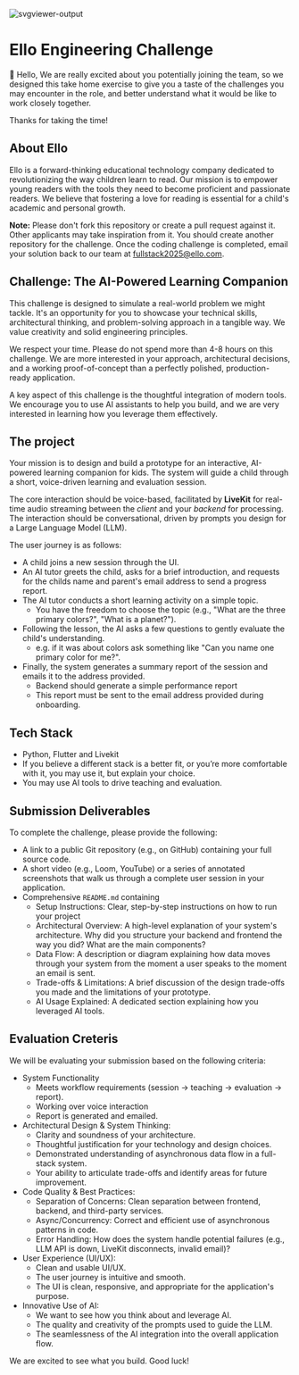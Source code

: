  ![svgviewer-output](https://github.com/ElloTechnology/backend_takehome/assets/3518127/561bc8d4-bffc-4360-b9ea-61e876bcec93)

 
# Ello Engineering Challenge

👋 Hello,
We are really excited about you potentially joining the team, so we designed this take home exercise to give you a taste of the challenges you may encounter in the role, and better understand what it would be like to work closely together.

Thanks for taking the time!

 ## About Ello

Ello is a forward-thinking educational technology company dedicated to revolutionizing the way children learn to read. Our mission is to empower young readers with the tools they need to become proficient and passionate readers. We believe that fostering a love for reading is essential for a child's academic and personal growth.

**Note:** Please don't fork this repository or create a pull request against it. Other applicants may take inspiration from it. You should create another repository for the challenge. Once the coding challenge is completed, email your solution back to our team at [fullstack2025@ello.com](mailto:fullstack2025@ello.com).

## Challenge: The AI-Powered Learning Companion

This challenge is designed to simulate a real-world problem we might tackle. It's an opportunity for you to showcase your technical skills, architectural thinking, and problem-solving approach in a tangible way. We value creativity and solid engineering principles.

We respect your time. Please do not spend more than 4-8 hours on this challenge. We are more interested in your approach, architectural decisions, and a working proof-of-concept than a perfectly polished, production-ready application.

A key aspect of this challenge is the thoughtful integration of modern tools. We encourage you to use AI assistants to help you build, and we are very interested in learning how you leverage them effectively.

## The project

Your mission is to design and build a prototype for an interactive, AI-powered learning companion for kids. The system will guide a child through a short, voice-driven learning and evaluation session.

The core interaction should be voice-based, facilitated by **LiveKit** for real-time audio streaming between the _client_ and your _backend_ for processing. The interaction should be conversational, driven by prompts you design for a Large Language Model (LLM).

The user journey is as follows:

- A child joins a new session through the UI.
- An AI tutor greets the child, asks for a brief introduction, and requests for the childs name and parent's email address to send a progress report.
- The AI tutor conducts a short learning activity on a simple topic.
  - You have the freedom to choose the topic (e.g., "What are the three primary colors?", "What is a planet?").
- Following the lesson, the AI asks a few questions to gently evaluate the child's understanding.
  - e.g. if it was about colors ask something like "Can you name one primary color for me?".
- Finally, the system generates a summary report of the session and emails it to the address provided.
  - Backend should generate a simple performance report
  - This report must be sent to the email address provided during onboarding.

## Tech Stack

- Python, Flutter and Livekit
- If you believe a different stack is a better fit, or you’re more comfortable with it, you may use it, but explain your choice.
- You may use AI tools to drive teaching and evaluation.

## Submission Deliverables

To complete the challenge, please provide the following:

- A link to a public Git repository (e.g., on GitHub) containing your full source code.
- A short video (e.g., Loom, YouTube) or a series of annotated screenshots that walk us through a complete user session in your application.
- Comprehensive `README.md` containing
  - Setup Instructions: Clear, step-by-step instructions on how to run your project
  - Architectural Overview: A high-level explanation of your system's architecture. Why did you structure your backend and frontend the way you did? What are the main components?
  - Data Flow: A description or diagram explaining how data moves through your system from the moment a user speaks to the moment an email is sent.
  - Trade-offs & Limitations: A brief discussion of the design trade-offs you made and the limitations of your prototype.
  - AI Usage Explained: A dedicated section explaining how you leveraged AI tools.

## Evaluation Creteris

We will be evaluating your submission based on the following criteria:

- System Functionality
  - Meets workflow requirements (session → teaching → evaluation → report).
  - Working over voice interaction
  - Report is generated and emailed.
- Architectural Design & System Thinking:
  - Clarity and soundness of your architecture.
  - Thoughtful justification for your technology and design choices.
  - Demonstrated understanding of asynchronous data flow in a full-stack system.
  - Your ability to articulate trade-offs and identify areas for future improvement.
- Code Quality & Best Practices:
  - Separation of Concerns: Clean separation between frontend, backend, and third-party services.
  - Async/Concurrency: Correct and efficient use of asynchronous patterns in code.
  - Error Handling: How does the system handle potential failures (e.g., LLM API is down, LiveKit disconnects, invalid email)?
- User Experience (UI/UX):
  - Clean and usable UI/UX.
  - The user journey is intuitive and smooth.
  - The UI is clean, responsive, and appropriate for the application's purpose.
- Innovative Use of AI:
  - We want to see how you think about and leverage AI.
  - The quality and creativity of the prompts used to guide the LLM.
  - The seamlessness of the AI integration into the overall application flow.

We are excited to see what you build. Good luck!
